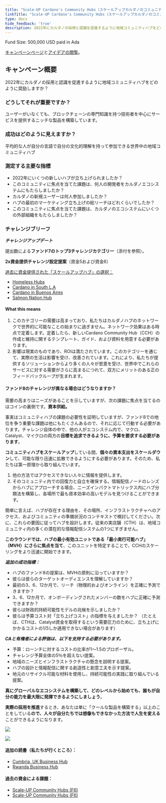```yaml
---
title: "Scale-UP Cardano's Community Hubs（スケールアップカルダノのコミュニティハブ）"
linkTitle: "Scale-UP Cardano's Community Hubs（スケールアップカルダノのコミュニティハブ）"
type: docs
hide_feedback: 'true'
description: 2022年にカルダノの採用と認識を促進するように地域コミュニティハブをどのように奨励しますか？
---
```


Fund Size: 500,000 USD paid in Ada

[キャンペーンページ](https://cardano.ideascale.com/c/idea/381022)と[アイデアの閲覧]()。

## キャンペーン概要

2022年にカルダノの採用と認識を促進するように地域コミュニティハブをどのように奨励しますか？

### どうしてそれが重要ですか？

ユーザーがいなくても、ブロックチェーンの専門知識を持つ技術者を中心にサービスを提供するニッチな製品を構築しています。

### 成功はどのように見えますか？

平均的な人が自分の言語で自分の文化的理解を持って参加できる世界中の地域コミュニティハブ

### 測定する主要な指標

- 2022年にいくつの新しいハブが立ち上げられましたか？
- このコミュニティに焦点を当てた課題は、何人の開発者をカルダノエコシステムにもたらしましたか？
- カルダノの新規ユーザーは何人参加しましたか？
- ハブの最初のマーケティング立ち上げの総リーチはどれくらいでしたか？
- このコミュニティに焦点を当てた課題は、カルダノのエコシステムにいくつの外部組織をもたらしましたか？

### チャレンジブリーフ

***チャレンジアップデート***

提出数による**ファンド7のトップ3チャレンジカテゴリー**（添付を参照）。

**2x資金提供チャレンジ設定提案**（資金5および資金6）

<u>過去に資金提供された「スケールアップハブ」の選択：</u>

- [Homeless Hubs](https://cardano.ideascale.com/a/dtd/367891-48088)
- [Cardano in South L.A](https://cardano.ideascale.com/a/dtd/367936-48088)
- [Cardano in Buenos Aires](https://cardano.ideascale.com/a/dtd/367293-48088)
- [Salmon Nation Hub](https://cardano.ideascale.com/a/dtd/368369-48088)

#### What this means

1. このカテゴリーの需要は高まっており、私たちはカルダノハブのネットワークで世界的に可能なことの始まりに過ぎません。ネットワーク効果はある時点で定着します。定着したら、新しいCardano Community Hub（CCH）の作成と維持に関するテンプレート、ガイド、および資料を用意する必要があります。
2. 影響は現実のものであり、ROIは満たされています。このカテゴリーを通じて、実際の生活は影響を受け、改善されています。これにより、私たちが提供するソリューションからより多くの人々が恩恵を受け、世界中でこれらのサービスに対する需要がさらに高まるにつれて、双方にメリットのある正のフィードバックループが生まれます。

#### ファンド8のチャレンジが異なる場合はどうなりますか？

需要の高まりはニーズがあることを示していますが、次の課題に焦点を当てるのはコインの裏側です。**資本供給。**

事実はコミュニティハブの課題の必要性を証明していますが、ファンド8での地位を争う重要な課題は他にもたくさんあるので、それに応じて行動する必要があります。チャレンジ自体の中で、他の人がエコシステム内で、マクロ、Catalyst、マイクロの両方の**目標を追求できるように、予算を要求する必要があります**。

**コミュニティハブをスケールアップ**している間、**個々の資本支出をスケールダウン**して、可能な限り迅速に拡散できるようにする必要があります。そのため、私たちは第一原理から取り組んでいます。

1. 他の方法ではアクセスできない人々に情報を提供します。
2. そのコミュニティ内での回復力と自立を確保する。情報配信ノードのレンズからハブにアプローチする場合、ニーズインパクトマトリックス内にハブ分類法を構築し、各場所で最も資本効率の高いモデルを見つけることができます。

簡単に言えば、ハブが存在する理由を、その場所、インフラストラクチャへのアクセス、およびコミュニティの準備状況のコンテキストで検討してください。次に、これらの要因に従ってハブを設計します。従来の実店舗（CTH）は、地域コミュニティ内の多くの潜在的な情報配信システムの1つにすぎません。

**このラウンドでは、ハブの最小有効ユニットである「最小実行可能ハブ」（MVH）にさらに焦点を当て**、このユニットを特定することで、CCHのスケーリングをより迅速に開始できます。

***追加の成功指標：***

- ハブのファンド8の提案は、MVHの原則に沿っていますか？
- 彼らは彼らのターゲットオーディエンスを理解していますか？
- 最初の3、6、12か月で、リーチ（物理的およびオンライン）を正確に予測できますか？
- 3、6、12か月で、オンボーディングされたメンバーの数をハブに正確に予測できますか？
- 彼らは財政的持続可能性モデルの兆候を示しましたか？
- 彼らは予算コスト対「立ち上げコスト」の指標を与えましたか？ （たとえば、CTHは、Catalyst資金を取得するという需要圧力のために、立ち上げにかかるコストの1/5しか適用できない場合があります）

***CAと有権者による評価は、以下を支持する必要があります。***

- 予算：ローンチに対するコストの比率が1〜1.5のプロポーザル。
- チャレンジ予算全体の5％を超えない提案。
- 地域のニーズとインフラストラクチャの懸念を説明する提案。
- ハブの設計と情報配信に関する創造性と創意工夫を示す提案。
- 地元のリサイクル可能な材料を使用し、持続可能性の実践に取り組んでいる提案。

**真にグローバルなエコシステムを構築して、どのレベルから始めても、誰もが自分の能力を最大限に発揮できるようにしましょう**。

**実際の採用を推進**するとき、あなたは単に「クールな製品を構築する」以上のことをしている**ので、人々が自分たちでは想像もできなかった方法で人生を変える**ことができるようになります。

![](https://i.imgur.com/bZQvrLI.jpeg)

![](https://i.imgur.com/MWddZex.gif)

#### 追加の読書（私たちが行くところ）：

- [Cumbria, UK Business Hub](https://www.gov.uk/government/news/sellafield-invests-26m-to-create-cumbria-business-hub)
- [Rwanda Business Hub](https://techcrunch.com/2021/12/03/norrsken-foundations-hub-opens-in-rwanda-to-house-1000-entrepreneurs-by-next-year)

#### 過去の資金による課題：

- [Scale-UP Community Hubs (F6)](https://cardano.ideascale.com/a/dtd/Scale-UP-Cardano-s-Community-Hubs/369413-48088)
- [Scale-UP Community Hubs (F6)](https://cardano.ideascale.com/a/dtd/Scale-UP-Cardano-s-Community-Hubs/352534-48088)
